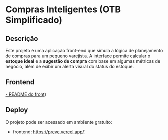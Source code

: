 # Compras Inteligentes (OTB Simplificado)

## Descrição
Este projeto é uma aplicação front-end que simula a lógica de planejamento de compras para um pequeno varejista. A interface permite calcular o **estoque ideal** e a **sugestão de compra** com base em algumas métricas de negócio, além de exibir um alerta visual do status do estoque.

## Frontend
[- README do front](./frontend/README.md))

## Deploy

O projeto pode ser acessado em ambiente gratuito:
- frontend: https://preve.vercel.app/